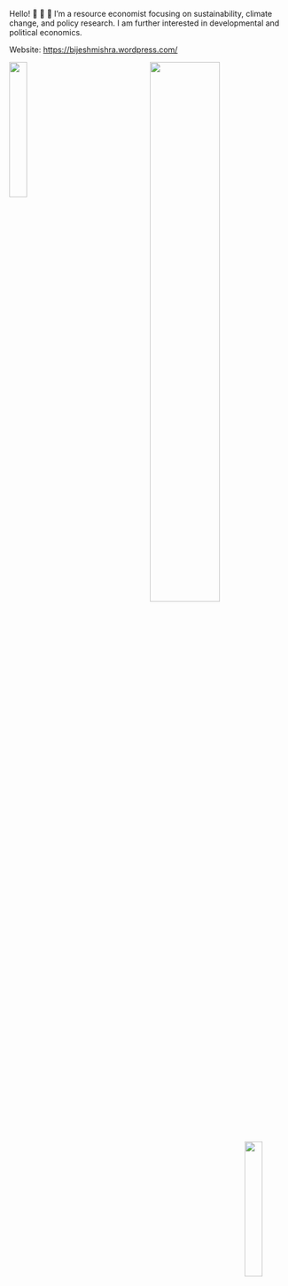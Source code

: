 <!---
biju9bjs/biju9bjs is a ✨ special ✨ repository because its `README.md` (this file) appears on your GitHub profile.
You can click the Preview link to take a look at your changes.
--->


Hello! 👋 👋 👋 
I’m a resource economist focusing on sustainability, climate change, and policy research. I am further interested in developmental and political economics.

Website: https://bijeshmishra.wordpress.com/

<img align="left" src="https://user-images.githubusercontent.com/65187002/144930161-2f783401-8d27-4fdf-a2f7-cc0ba32f1f1f.gif" width="25%" style="display:inline;">
<p align="center">
    <a href="https://github.com/bijubjs"><img width="50%" src="https://github-readme-stats.vercel.app/api/top-langs/?username=bijubjs&theme=dark&hide=html,css,cmake&layout=compact&langs_count=5&bg_color=101010&hide_title=true"></a>
<img align="right" src="https://user-images.githubusercontent.com/65187002/144930161-2f783401-8d27-4fdf-a2f7-cc0ba32f1f1f.gif" width="25%" style="display:inline;">
